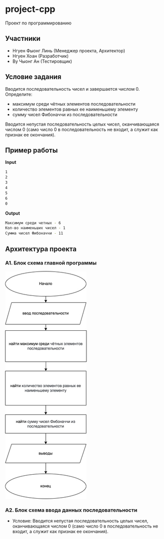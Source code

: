 # project-cpp
Проект по программированию

## Участники
- Нгуен Фыонг Линь (Менеджер проекта, Архитектор)
- Нгуен Хоан (Разработчик)
- Ву Чыонг Ан (Тестировщик)

## Условие задания
Вводится последовательность чисел и завершается числом 0. Определите:
- максимум среди чётных элементов последовательности
- количество элементов равных ее наименьшему элементу
- сумму чисел Фибоначчи из последовательности

Вводится непустая последовательность целых чисел, оканчивающаяся числом 0 (само число 0 в последовательность не входит, а служит как признак ее окончания).

## Пример работы
**Input**
```bash
1
2
3
4
5
6
0
```
**Output**
```bash
Максимум среди четных - 6
Кол-во наименьших чисел - 1
Сумма чисел Фибоначчи - 11
```
## Архитектура проекта
### A1. Блок схема главной программы
![main](./photo/blok1.jpg)
### A2. Блок схема ввода данных последовательности
- Условие: Вводится непустая последовательность целых чисел, оканчивающаяся числом 0 (само число 0 в последовательность не входит, а служит как признак ее окончания).